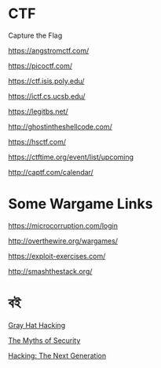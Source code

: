 # CTF
Capture the Flag

https://angstromctf.com/

https://picoctf.com/

https://ctf.isis.poly.edu/

https://ictf.cs.ucsb.edu/

https://legitbs.net/

http://ghostintheshellcode.com/

https://hsctf.com/



https://ctftime.org/event/list/upcoming

http://captf.com/calendar/



# Some Wargame Links

https://microcorruption.com/login

http://overthewire.org/wargames/

https://exploit-exercises.com/

http://smashthestack.org/

# বই

[Gray Hat Hacking][1]

[The Myths of Security][2]

[Hacking: The Next Generation][3]




[1]: http://www.amazon.com/Hacking-Ethical-Hackers-Handbook-Edition/dp/0071832386/
[2]: http://www.amazon.com/Myths-Security-Computer-Industry-Doesnt/dp/0596523025?
[3]: http://www.amazon.com/Hacking-Next-Generation-Animal-Guide/dp/0596154577
